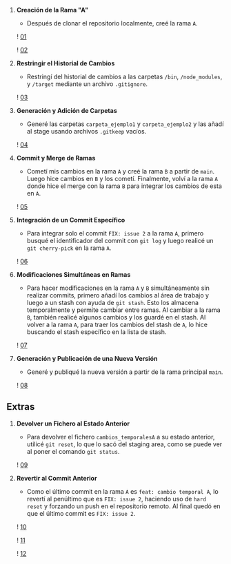 
1. **Creación de la Rama "A"**
   - Después de clonar el repositorio localmente, creé la rama `A`.

   ! [01](./images/Imagen1.png)

   ! [02](./images/Imagen2.png)

2. **Restringir el Historial de Cambios**
   - Restringí del historial de cambios a las carpetas `/bin`, `/node_modules`, y `/target` mediante un archivo `.gitignore`.

    ! [03](./images/Imagen3.png)

3. **Generación y Adición de Carpetas**
   - Generé las carpetas `carpeta_ejemplo1` y `carpeta_ejemplo2` y las añadí al stage usando archivos `.gitkeep` vacíos.

    ! [04](./images/Imagen4.png)

4. **Commit y Merge de Ramas**
   - Cometí mis cambios en la rama `A` y creé la rama `B` a partir de `main`. Luego hice cambios en `B` y los cometí. Finalmente, volví a la rama `A` donde hice el merge con la rama `B` para integrar los cambios de esta en `A`.

   ! [05](./images/Imagen5.png)

5. **Integración de un Commit Específico**
   - Para integrar solo el commit `FIX: issue 2` a la rama `A`, primero busqué el identificador del commit con `git log` y luego realicé un `git cherry-pick` en la rama `A`.

   ! [06](./images/Imagen6.png)

6. **Modificaciones Simultáneas en Ramas**
   - Para hacer modificaciones en la rama `A` y `B` simultáneamente sin realizar commits, primero añadí los cambios al área de trabajo y luego a un stash con ayuda de `git stash`. Esto los almacena temporalmente y permite cambiar entre ramas. Al cambiar a la rama `B`, también realicé algunos cambios y los guardé en el stash. Al volver a la rama `A`, para traer los cambios del stash de `A`, lo hice buscando el stash específico en la lista de stash.

   ! [07](./images/Imagen7.png)

7. **Generación y Publicación de una Nueva Versión**
   - Generé y publiqué la nueva versión a partir de la rama principal `main`.

   ! [08](./images/Imagen8.png)

## Extras

1. **Devolver un Fichero al Estado Anterior**
   - Para devolver el fichero `cambios_temporalesA` a su estado anterior, utilicé `git reset`, lo que lo sacó del staging area, como se puede ver al poner el comando `git status`.

    ! [09](./images/Imagen9.png)

2. **Revertir al Commit Anterior**
   - Como el último commit en la rama `A` es `feat: cambio temporal A`, lo revertí al penúltimo que es `FIX: issue 2`, haciendo uso de `hard reset` y forzando un push en el repositorio remoto. Al final quedó en que el último commit es `FIX: issue 2`.

    ! [10](./images/Imagen10.png)

    ! [11](./images/Imagen11.png)

    ! [12](./images/Imagen12.png)
